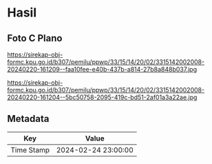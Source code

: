 # Hasil

## Foto C Plano

https://sirekap-obj-formc.kpu.go.id/b307/pemilu/ppwp/33/15/14/20/02/3315142002008-20240220-161209--faa10fee-e40b-437b-a814-27b8a848b037.jpg

https://sirekap-obj-formc.kpu.go.id/b307/pemilu/ppwp/33/15/14/20/02/3315142002008-20240220-161204--5bc50758-2095-419c-bd51-2af01a3a22ae.jpg


## Metadata

| Key        | Value               |
| ---------- | ------------------- |
| Time Stamp | 2024-02-24 23:00:00 |



